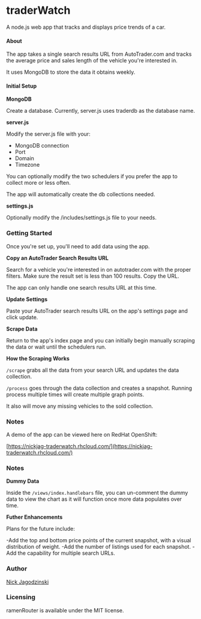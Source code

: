 # traderWatch
A node.js web app that tracks and displays price trends of a car.

#### About
The app takes a single search results URL from AutoTrader.com and tracks the average price and sales length of the vehicle you're interested in. 

It uses MongoDB to store the data it obtains weekly. 

#### Initial Setup

**MongoDB**

Create a database. Currently, server.js uses traderdb as the database name.

**server.js**

Modify the server.js file with your:

- MongoDB connection
- Port
- Domain
- Timezone

You can optionally modify the two schedulers if you prefer the app to collect more or less often.

The app will automatically create the db collections needed.

**settings.js**

Optionally modify the /includes/settings.js file to your needs.

### Getting Started

Once you're set up, you'll need to add data using the app.

**Copy an AutoTrader Search Results URL**

Search for a vehicle you're interested in on autotrader.com with the proper filters. Make sure the result set is less than 100 results. Copy the URL.

The app can only handle one search results URL at this time.

**Update Settings**

Paste your AutoTrader search results URL on the app's settings page and click update.

**Scrape Data**

Return to the app's index page and you can initially begin manually scraping the data or wait until the schedulers run.

**How the Scraping Works**

```/scrape``` grabs all the data from your search URL and updates the data collection.

```/process``` goes through the data collection and creates a snapshot. Running process multiple times will create multiple graph points.

It also will move any missing vehicles to the sold collection.

### Notes

A demo of the app can be viewed here on RedHat OpenShift: 

[https://nickjag-traderwatch.rhcloud.com/](https://nickjag-traderwatch.rhcloud.com/)

### Notes

**Dummy Data**

Inside the ```/views/index.handlebars``` file, you can un-comment the dummy data to view the chart as it will function once more data populates over time.

**Futher Enhancements**

Plans for the future include: 

-Add the top and bottom price points of the current snapshot, with a visual distribution of weight.
-Add the number of listings used for each snapshot.
-Add the capability for multiple search URLs.

### Author

[Nick Jagodzinski](http://nickjag.com)

### Licensing
ramenRouter is available under the MIT license.

